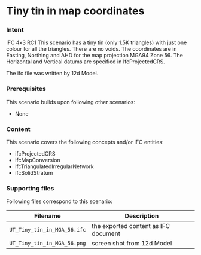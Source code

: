 
# Tiny tin in map coordinates

### Intent

IFC 4x3 RC1
This scenario has a tiny tin (only 1.5K triangles) with just one colour for all the triangles. 
There are no voids.
The coordinates are in Easting, Northing and AHD for the map projection MGA94 Zone 56.
The Horizontal and Vertical datums are specified in IfcProjectedCRS.

The ifc file was written by 12d Model. 

### Prerequisites

This scenario builds upon following other scenarios:
- None

### Content

This scenario covers the following concepts and/or IFC entities:

- ifcProjectedCRS
- ifcMapConversion
- ifcTriangulatedIrregularNetwork
- ifcSolidStratum


### Supporting files

Following files correspond to this scenario:

| Filename                          | Description                               |
|-----------------------------------|-------------------------------------------|
| `UT_Tiny_tin_in_MGA_56.ifc`       | the exported content as IFC document      |
| `UT_Tiny_tin_in_MGA_56.png`       | screen shot from 12d Model                |

